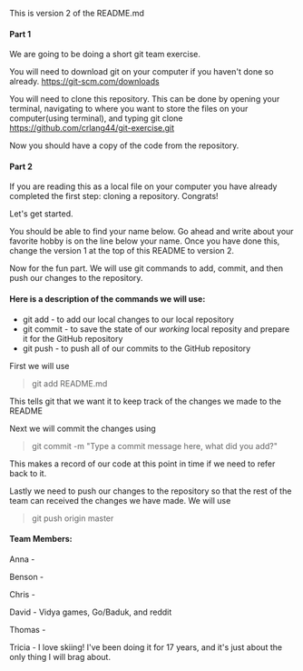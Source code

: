 This is version 2 of the README.md

#### Part 1 ####

We are going to be doing a short git team exercise.

You will need to download git on your computer if you haven't done so already.
https://git-scm.com/downloads

You will need to clone this repository. This can be done by opening your terminal,
navigating to where you want to store the files on your computer(using terminal),
and typing git clone https://github.com/crlang44/git-exercise.git

Now you should have a copy of the code from the repository.

#### Part 2 ####

If you are reading this as a local file on your computer you have already
completed the first step: cloning a repository. Congrats!

Let's get started.

You should be able to find your name below.
Go ahead and write about your favorite hobby is on the line below your name.
Once you have done this, change the version 1 at the top of this README to
version 2.

Now for the fun part.
We will use git commands to add, commit, and then push our changes to the
repository.

#### Here is a description of the commands we will use: ####

* git add - to add our local changes to our local repository
* git commit - to save the state of our _working_ local reposity and prepare it for the GitHub repository
* git push - to push all of our commits to the GitHub repository

First we will use
> git add README.md

This tells git that we want it to keep track of the changes we made to the README

Next we will commit the changes using
> git commit -m "Type a commit message here, what did you add?"

This makes a record of our code at this point in time if we need to refer back to it.

Lastly we need to push our changes to the repository so that the rest of the team
can received the changes we have made. We will use
> git push origin master

#### Team Members: ####

Anna -


Benson -


Chris -


David - Vidya games, Go/Baduk, and reddit


Thomas -


Tricia - I love skiing! I've been doing it for 17 years, and it's just about the only thing I will brag about. 
